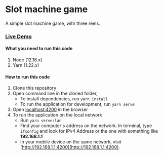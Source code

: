 # Slot machine game
A simple slot machine game, with three reels.

### [Live Demo](https://pixi-slot-game.herokuapp.com/ "Slot game")

#### What you need to run this code
1. Node (12.18.x)
2. Yarn (1.22.x)

#### How to run this code
1. Clone this repository
2. Open command line in the cloned folder,
   - To install dependencies, run ```yarn install```
   - To run the application for development, run ```yarn serve```
3. Open [localhost:4200](http://localhost:4200/) in the browser
4. To run the application on the local network
   - Run ```yarn serve:lan```
   - Find your computer's address on the network. In terminal, type ```ifconfig``` and look for IPv4 Address or the one with something like **192.168.1.1**
   - In your mobile device on the same network, visit [http://192.168.1.1:4200](http://192.168.1.1:4200).
